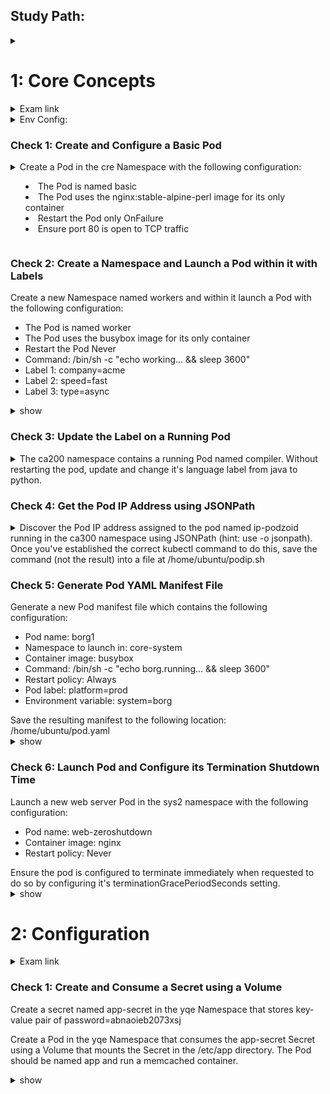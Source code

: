 ## Study Path: ##
<details><summary></summary>
https://cloudacademy.com/learning-paths/certified-kubernetes-application-developer-ckad-exam-preparation-1-3086/?fromTp=true
</p></details>

# 1: Core Concepts #
<details><summary>Exam link</summary>
https://cloudacademy.com/lab/ckad-practice-exam-core-concepts/?context_resource=lp&context_id=3086
</p></details>

<details><summary>Env Config:</summary>
<p>
  
```bash
export dy='--dry-run=client -o yaml' fg='--force --grace-period 0' && \
alias k=kubectl && source <(kubectl completion bash | sed 's/kubectl/k/g') && \
echo -e 'set nu et sts=2 sw=2 ts=2' >> ~/.vimrc
```
 
</p>
</details>

### Check 1: Create and Configure a Basic Pod ###
<details><summary>
Create a Pod in the cre Namespace with the following configuration: <ul>
<li>The Pod is named basic</li>
<li>The Pod uses the nginx:stable-alpine-perl image for its only container</li>
<li>Restart the Pod only OnFailure</li>
<li>Ensure port 80 is open to TCP traffic</li></ul></summary>
<p>
  
```bash
k run -n cre --image=nginx:stable-alpine-perl --restart=OnFailure --port=80 basic
```
  
</p>
</details>

### Check 2: Create a Namespace and Launch a Pod within it with Labels ###
Create a new Namespace named workers and within it launch a Pod with the following configuration: <ul>
<li>The Pod is named worker</li>
<li>The Pod uses the busybox image for its only container</li>
<li>Restart the Pod Never</li>
<li>Command: /bin/sh -c "echo working... && sleep 3600"</li>
<li>Label 1: company=acme</li>
<li>Label 2: speed=fast</li>
<li>Label 3: type=async</li></ul>

<details><summary>show</summary>
<p>
  
```bash
k create ns workers
k run -n workers worker --image=busybox --labels="company=acme,speed=fast,type=async" -- /bin/sh -c "echo working... && sleep 3600"}
```
  
</p>
</details>

### Check 3: Update the Label on a Running Pod ###
<details><summary>The ca200 namespace contains a running Pod named compiler. Without restarting the pod, update and change it's language label from java to python.</summary>
<p>
  
```bash
k label --overwrite=true pod compiler -n ca200 language=python
```
  
</p>
</details>

### Check 4: Get the Pod IP Address using JSONPath ###
<details><summary>Discover the Pod IP address assigned to the pod named ip-podzoid running in the ca300 namespace using JSONPath (hint: use -o jsonpath). Once you've established the correct kubectl command to do this, save the command (not the result) into a file at /home/ubuntu/podip.sh</summary>
<p>
  
```bash
cat << EOF > /home/ubuntu/podip.sh
kubectl get pods -n ca300 -o jsonpath="{.items[*].status.podIP}"
EOF
```
  
</p>
</details>

### Check 5: Generate Pod YAML Manifest File ###
Generate a new Pod manifest file which contains the following configuration:
<ul><li>Pod name: borg1</li>
<li>Namespace to launch in: core-system</li>
<li>Container image: busybox</li>
<li>Command: /bin/sh -c "echo borg.running... && sleep 3600"</li>
<li>Restart policy: Always</li>
<li>Pod label: platform=prod</li>
<li>Environment variable: system=borg</li></ul>
Save the resulting manifest to the following location: /home/ubuntu/pod.yaml

<details><summary>show</summary>
<p>
  
```bash
k run -n core-system borg1 --image=busybox --restart=Always --labels="platform=prod" --env system=borg $dy -- /bin/sh -c "echo borg.running... && sleep 3600" > /home/ubuntu/pod.yaml
```
  
</p>
</details>

### Check 6: Launch Pod and Configure its Termination Shutdown Time ###
Launch a new web server Pod in the sys2 namespace with the following configuration:
<ul><li>Pod name: web-zeroshutdown</li>
<li>Container image: nginx</li>
<li>Restart policy: Never</li></ul>
Ensure the pod is configured to terminate immediately when requested to do so by configuring it's terminationGracePeriodSeconds setting.

<details><summary>show</summary>
<p>
  
```bash
k run web-zeroshutdown -n sys2 --image=nginx --restart=Never --port=80 $dy > pod-zeroshutdown.yaml
k explain pod.spec
vim pod-zeroshutdown.yaml # terminationGracePeriodSeconds: 0 at .spec
kubectl apply -f pod-zeroshutdown.yaml
```
  
</p>
</details>

# 2: Configuration #
<details><summary>Exam link</summary>
https://cloudacademy.com/lab/ckad-practice-exam-configuration/?context_resource=lp&context_id=3086
</p></details>

### Check 1: Create and Consume a Secret using a Volume ###
<p>Create a secret named app-secret in the yqe Namespace that stores key-value pair of password=abnaoieb2073xsj</p>
<p>Create a Pod in the yqe Namespace that consumes the app-secret Secret using a Volume that mounts the Secret in the /etc/app directory. The Pod should be named app and run a memcached container.</p>

<details><summary>show</summary>
<p>
  
```bash
k -n yqe create secret generic --from-literal=password=abnaoieb2073xsj app-secret
k -n yqe run app --image=memcached $dy > 1_pod.yml
vim 1_pod.yml
apiVersion: v1
kind: Pod
metadata:
  name: app
spec:
  containers:
  - name: app
    image: memcached #add/edit below
    volumeMounts:
    - name: secret
      mountPath: "/etc/app"
  volumes:
  - name: secret
    secret:
      secretName: app-secret
```
  
</p>
</details>
